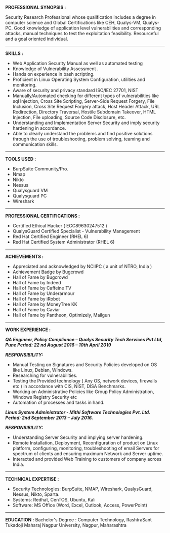                                           

**PROFESSIONAL SYNOPSIS :**

Security Research Professional whose qualification includes a degree in computer science and Global Certifications like CEH, Qualys-VM, Qualys-PC. Good knowledge of application level vulnerabilities and corresponding attacks, manual techniques to test the exploitation feasibility. Resourceful and a goal oriented individual. 

***

**SKILLS :**

- Web Application Security Manual as well as automated testing
- Knowledge of Vulnerability Assessment .
- Hands on experience in bash scripting.
- Proficient in Linux Operating System Configuration, utilities and monitoring.
- Aware of security and privacy standard ISO/IEC 27701, NIST
- Manually/Automated checking for different types of vulnerabilities like sql Injection, Cross Site Scripting, Server-Side Request Forgery, File Inclusion, Cross Site Request Forgery attack, Host Header Attack, URL Redirection, Directory Traversal, Hostile Subdomain Takeover, HTML Injection, File uploading, Source Code Disclosure, etc.
- Understanding and Implementation Server Security and imply security hardening in accordance.
- Able to clearly understand the problems and find positive solutions through the use of troubleshooting, problem solving, teaming and communication skills.

***

**TOOLS USED :**

- BurpSuite Community/Pro.
- Nmap
- Nikto
- Nessus
- Qualysguard VM 
- Qualysguard PC
- Wireshark

***

**PROFESSIONAL CERTIFICATIONS :**

- Certified Ethical Hacker ( ECC89630247512 )
- QualysGuard Certified Specialist - Vulnerability Management
- Red Hat Certified Engineer (RHEL 6)
- Red Hat Certified System Administrator (RHEL 6)

***

**ACHIEVEMENTS :**

- Appreciated and acknowledged by NCIIPC ( a unit of NTRO, India )
- Achievement Badge by Bugcrowd
- Hall of Fame by Bugcrowd
- Hall of Fame by Indeed
- Hall of Fame by Caffeine TV
- Hall of Fame by Underarmour
- Hall of Fame by iRobot
- Hall of Fame by MoneyTree KK
- Hall of Fame by Caviar
- Hall of Fame by Pantheon, Optimizely, Mailgun

***

**WORK EXPERIENCE :**

***QA Engineer, Policy Compliance – Qualys Security Tech Services Pvt Ltd, Pune
Period: 22 nd August 2016 – 10th April 2019***

***RESPONSIBILITY:***

- Manual Testing on Signatures and Security Policies developed on OS like Linux, Debian,  Windows.
- Researching for vulnerabilities.
- Testing the Provided technology ( Any OS, network devices, firewalls etc ) in accordance with CIS, NIST, DISA Benchmarks.
- Working on Administrative Policies like Group Policy Administration, Windows Registry Security etc
- Automation of processes and tasks in hand.

***Linux System Administrator - Mithi Software Technologies Pvt. Ltd.
Period: 2nd September 2013 – July 2016.***

***RESPONSIBILITY:***

- Understanding Server Security and implying server hardening.
- Remote Installation, Deployment, Reconfiguration of product on Linux platform, configuring, monitoring, troubleshooting of email Servers for spectrum of clients and ensuring maximum Network and Server uptime.
- Interacted and provided Web Training to customers of company across India.

***

**TECHNICAL EXPERTISE :**

- Security Technologies: BurpSuite, NMAP, Wireshark, QualysGuard, Nessus, Nikto, Sparta.
- Systems: Redhat, CenTOS, Ubuntu, Kali 
- Software: MS Office (Word, Excel, Outlook, Access, PowerPoint)

***

**EDUCATION :**
Bachelor's Degree : Computer Technology, RashtraSant Tukadoji Maharaj Nagpur University, Nagpur, Maharashtra

